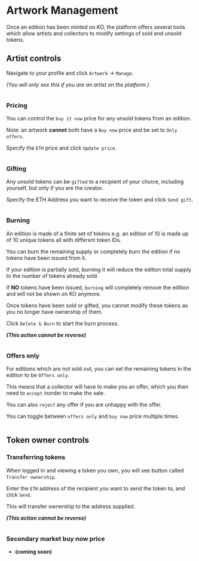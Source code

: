 # Artwork Management

Once an edition has been minted on KO, the platform offers several tools which allow 
artists and collectors to modify settings of sold and unsold tokens.

## Artist controls

Navigate to your profile and click `Artwork` -> `Manage`.

_(You will only see this if you are an artist on the platform.)_ 

<img :src="$withBase('/artwork-management/manage-artwork-tab.png')">

### Pricing

You can control the `buy it now` price for any unsold tokens from an edition.

Note: an artwork **cannot** both have a `Buy now` price and be set to `Only offers`.

Specify the `ETH` price and click `Update price`.
  
<img :src="$withBase('/artwork-management/update-price.png')">

### Gifting

Any unsold tokens can be `gifted` to a recipient of your choice, including yourself, but only if you are the creator. 

Specify the ETH Address you want to receive the token and click `Send gift`.

<img :src="$withBase('/artwork-management/send-gift.png')">

### Burning

An edition is made of a finite set of tokens e.g. an edition of 10 is made up of 10 unique tokens all with differsnt token IDs. 

You can burn the remaining supply or completely burn the edition if no tokens have been issued from it.

If your edition is partially sold, burning it will reduce the edition total supply to the number of tokens already sold. 
 
If **NO** tokens have been issued, `burning` will completely remove the edition and will not be shown on KO anymore.

Once tokens have been sold or gifted, you cannot modify these tokens as you no longer have ownership of them.

Click `Delete & Burn` to start the burn process.

_**(This action cannot be reverse)**_

<img :src="$withBase('/artwork-management/burn.png')">

### Offers only

For editions which are not sold out, you can set the remaining tokens in the edition to be `Offers only`.

This means that a collector will have to make you an offer, which you then need to `accept` inorder to make the sale.

You can also `reject` any offer if you are unhappy with the offer.

You can toggle between `offers only` and `buy now` price multiple times.

<img :src="$withBase('/artwork-management/offers-only.png')">

## Token owner controls

### Transferring tokens

When logged in and viewing a token you own, you will see button called `Transfer ownership`.

Enter the `ETH` address of the recipient you want to send the token to, and click `Send`.

This will transfer ownership to the address supplied.

_**(This action cannot be reverse)**_

<img :src="$withBase('/artwork-management/transfer-ownership.png')">

### Secondary market buy now price
 
* **(coming soon)**
